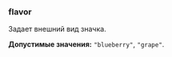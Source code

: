 ### flavor

Задает внешний вид значка.

<!-- props:start -->
**Допустимые значения:** `"blueberry"`, `"grape"`.
<!-- props:end -->
